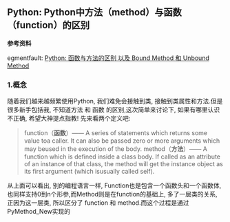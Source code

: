 ## Python: Python中方法（method）与函数（function）的区别

**参考资料**

egmentfault: [Python: 函数与方法的区别 以及 Bound Method 和 Unbound Method](https://segmentfault.com/a/1190000009157792)

### 1.概念

随着我们越来越频繁使用Python, 我们难免会接触到类, 接触到类属性和方法.但是很多新手包括我, 不知道方法 和 函数 的区别,这次简单来讨论下, 如果有哪里认识不正确, 希望大神提点指教!
先来看两个定义吧:

>function（**函数**）—— A series of statements which returns some value toa caller. It can also be passed zero or more arguments which may beused in the execution of the body.
method（**方法**）—— A function which is defined inside a class body. If called as an attribute of an instance of that class, the method will get the instance object as its first argument (which isusually called self).

从上面可以看出, 别的编程语言一样, Function也是包含一个函数头和一个函数体, 也同样支持0到n个形参,而Method则是在function的基础上, 多了一层类的关系, 正因为这一层类, 所以区分了 function 和 method.而这个过程是通过 PyMethod_New实现的




